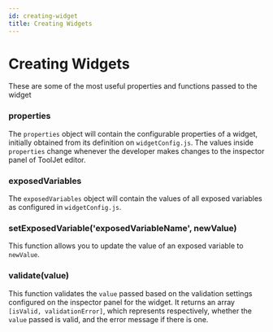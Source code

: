 ```yaml
---
id: creating-widget
title: Creating Widgets
---
```


# Creating Widgets

These are some of the most useful properties and functions passed to the widget

### properties

The `properties` object will contain the configurable properties of a widget, initially obtained from its definition on `widgetConfig.js`.
The values inside `properties` change whenever the developer makes changes to the inspector panel of ToolJet editor.

### exposedVariables

The `exposedVariables` object will contain the values of all exposed variables as configured in `widgetConfig.js`.

### setExposedVariable('exposedVariableName', newValue)

This function allows you to update the value of an exposed variable to `newValue`.

### validate(value)

This function validates the `value` passed based on the validation settings configured on the inspector panel for the widget.
It returns an array `[isValid, validationError]`, which represents respectively, whether the `value` passed is valid,
and the error message if there is one.
